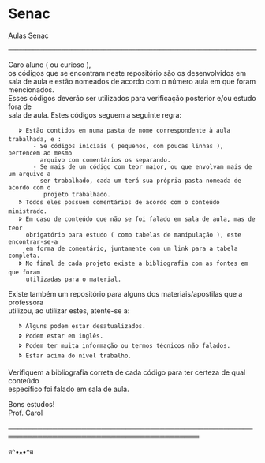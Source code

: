 # Senac
Aulas Senac


    ═════════════════════════════════════════════════════════════════════════════════════════   
    
Caro aluno ( ou curioso ),                                                              
os códigos que se encontram neste repositório são os desenvolvidos em sala de aula e 
estão nomeados de acordo com o número aula em que foram mencionados.                    
Esses códigos deverão ser utilizados para verificação posterior e/ou estudo fora de     
sala de aula. Estes códigos seguem a seguinte regra:                                    
                                                                                            
       🢖 Estão contidos em numa pasta de nome correspondente à aula trabalhada, e :         
           - Se códigos iniciais ( pequenos, com poucas linhas ), pertencem ao mesmo        
             arquivo com comentários os separando.                                          
           - Se mais de um código com teor maior, ou que envolvam mais de um arquivo a      
             ser trabalhado, cada um terá sua própria pasta nomeada de acordo com o         
              projeto trabalhado.                                                           
       🢖 Todos eles possuem comentários de acordo com o conteúdo ministrado.                
       🢖 Em caso de conteúdo que não se foi falado em sala de aula, mas de teor             
         obrigatório para estudo ( como tabelas de manipulação ), este encontrar-se-a       
         em forma de comentário, juntamente com um link para a tabela completa.             
       🢖 No final de cada projeto existe a bibliografia com as fontes em que foram          
         utilizadas para o material.    
                                                                                            
Existe também um repositório para alguns dos materiais/apostilas que a professora       
utilizou, ao utilizar estes, atente-se a:                                               
                                                                                            
       🢖 Alguns podem estar desatualizados.                                                 
       🢖 Podem estar em inglês.                                                             
       🢖 Podem ter muita informação ou termos técnicos não falados.                         
       🢖 Estar acima do nível trabalho.                                                     
                                                                                            
Verifiquem a bibliografia correta de cada código para ter certeza de qual conteúdo      
específico foi falado em sala de aula.                                                  
                                                                                            
Bons estudos!                                                                           
Prof. Carol                                                                             
    
═════════════════════════════════════════════════════════════════════════════════════════     












ฅ^•ﻌ•^ฅ
